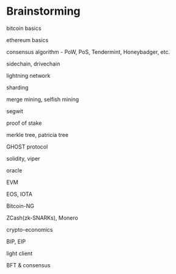 # Brainstorming

bitcoin basics

ethereum basics

consensus algorithm - PoW, PoS, Tendermint, Honeybadger, etc. 

sidechain, drivechain

lightning network

sharding

merge mining, selfish mining

segwit

proof of stake

merkle tree, patricia tree

GHOST protocol

solidity, viper

oracle

EVM

EOS, IOTA

Bitcoin-NG

ZCash\(zk-SNARKs\), Monero

crypto-economics

BIP, EIP

light client

BFT & consensus

